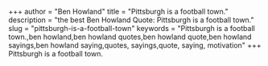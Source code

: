 +++
author = "Ben Howland"
title = "Pittsburgh is a football town."
description = "the best Ben Howland Quote: Pittsburgh is a football town."
slug = "pittsburgh-is-a-football-town"
keywords = "Pittsburgh is a football town.,ben howland,ben howland quotes,ben howland quote,ben howland sayings,ben howland saying,quotes, sayings,quote, saying, motivation"
+++
Pittsburgh is a football town.
